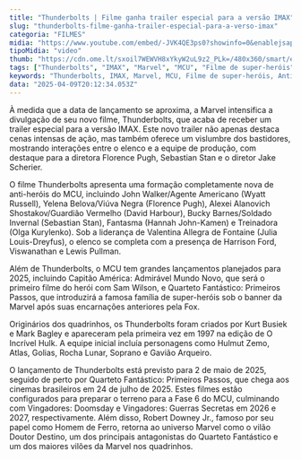 ```yaml
---
title: "Thunderbolts | Filme ganha trailer especial para a versão IMAX"
slug: "thunderbolts-filme-ganha-trailer-especial-para-a-verso-imax"
categoria: "FILMES"
midia: "https://www.youtube.com/embed/-JVK4QE3ps0?showinfo=0&enablejsapi=1"
tipoMidia: "video"
thumb: "https://cdn.ome.lt/sxoil7WEWVH8xYkyW2uL9z2_PLk=/480x360/smart/extras/conteudos/Captura_de_tela_2025-04-09_164128.png"
tags: ["Thunderbolts", "IMAX", "Marvel", "MCU", "Filme de super-heróis", "Anti-heróis", "Fase 6 do MCU", "Estreias 2025"]
keywords: "Thunderbolts, IMAX, Marvel, MCU, Filme de super-heróis, Anti-heróis, Fase 6 do MCU, Estreias 2025"
data: "2025-04-09T20:12:34.053Z"
---
```


À medida que a data de lançamento se aproxima, a Marvel intensifica a divulgação de seu novo filme, Thunderbolts, que acaba de receber um trailer especial para a versão IMAX. Este novo trailer não apenas destaca cenas intensas de ação, mas também oferece um vislumbre dos bastidores, mostrando interações entre o elenco e a equipe de produção, com destaque para a diretora Florence Pugh, Sebastian Stan e o diretor Jake Scherier.

O filme Thunderbolts apresenta uma formação completamente nova de anti-heróis do MCU, incluindo John Walker/Agente Americano (Wyatt Russell), Yelena Belova/Viúva Negra (Florence Pugh), Alexei Alanovich Shostakov/Guardião Vermelho (David Harbour), Bucky Barnes/Soldado Invernal (Sebastian Stan), Fantasma (Hannah John-Kamen) e Treinadora (Olga Kurylenko). Sob a liderança de Valentina Allegra de Fontaine (Julia Louis-Dreyfus), o elenco se completa com a presença de Harrison Ford, Viswanathan e Lewis Pullman.

Além de Thunderbolts, o MCU tem grandes lançamentos planejados para 2025, incluindo Capitão América: Admirável Mundo Novo, que será o primeiro filme do herói com Sam Wilson, e Quarteto Fantástico: Primeiros Passos, que introduzirá a famosa família de super-heróis sob o banner da Marvel após suas encarnações anteriores pela Fox.

Originários dos quadrinhos, os Thunderbolts foram criados por Kurt Busiek e Mark Bagley e apareceram pela primeira vez em 1997 na edição de O Incrível Hulk. A equipe inicial incluía personagens como Hulmut Zemo, Atlas, Golias, Rocha Lunar, Soprano e Gavião Arqueiro.

O lançamento de Thunderbolts está previsto para 2 de maio de 2025, seguido de perto por Quarteto Fantástico: Primeiros Passos, que chega aos cinemas brasileiros em 24 de julho de 2025. Estes filmes estão configurados para preparar o terreno para a Fase 6 do MCU, culminando com Vingadores: Doomsday e Vingadores: Guerras Secretas em 2026 e 2027, respectivamente. Além disso, Robert Downey Jr., famoso por seu papel como Homem de Ferro, retorna ao universo Marvel como o vilão Doutor Destino, um dos principais antagonistas do Quarteto Fantástico e um dos maiores vilões da Marvel nos quadrinhos.